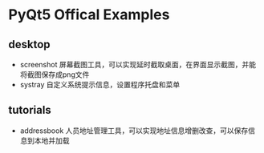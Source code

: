 # PyQt5 Offical Examples

## desktop
- screenshot  屏幕截图工具，可以实现延时截取桌面，在界面显示截图，并能将截图保存成png文件
- systray 自定义系统提示信息，设置程序托盘和菜单

## tutorials
- addressbook 人员地址管理工具，可以实现地址信息增删改查，可以保存信息到本地并加载